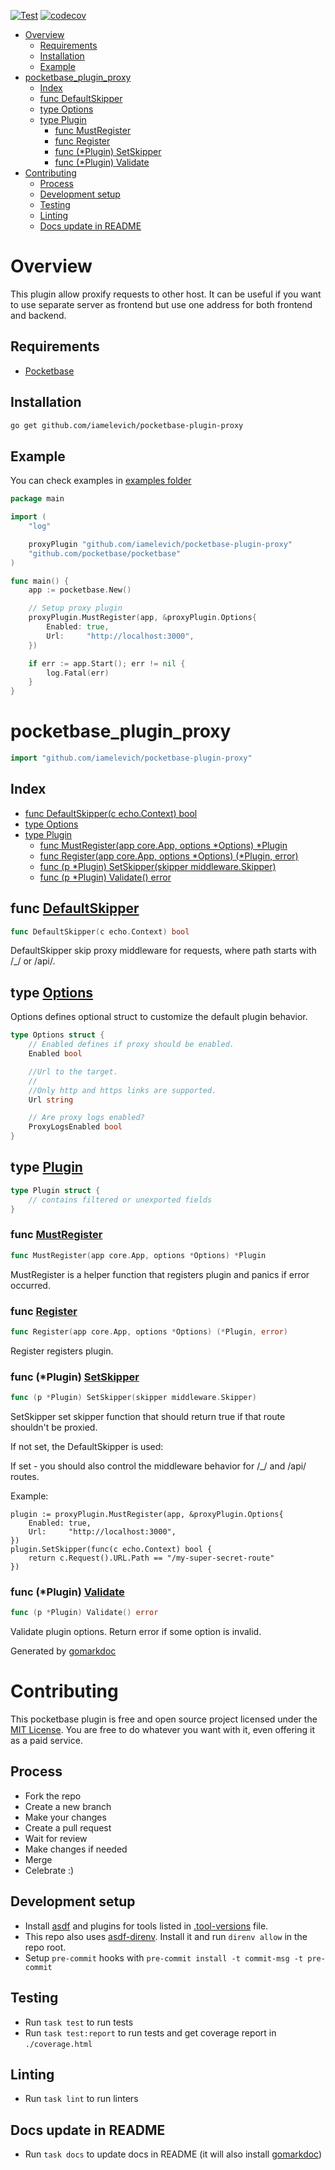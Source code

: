 [![Test](https://github.com/iamelevich/pocketbase-plugin-proxy/actions/workflows/test.yml/badge.svg)](https://github.com/iamelevich/pocketbase-plugin-proxy/actions/workflows/test.yml)
[![codecov](https://codecov.io/gh/iamelevich/pocketbase-plugin-proxy/branch/master/graph/badge.svg?token=MAXWWCGHWD)](https://codecov.io/gh/iamelevich/pocketbase-plugin-proxy)

<!-- TOC -->
* [Overview](#overview)
  * [Requirements](#requirements)
  * [Installation](#installation)
  * [Example](#example)
* [pocketbase\_plugin\_proxy](#pocketbasepluginproxy)
  * [Index](#index)
  * [func DefaultSkipper](#func-defaultskipper)
  * [type Options](#type-options)
  * [type Plugin](#type-plugin)
    * [func MustRegister](#func-mustregister)
    * [func Register](#func-register)
    * [func \(\*Plugin\) SetSkipper](#func-plugin-setskipper)
    * [func \(\*Plugin\) Validate](#func-plugin-validate)
* [Contributing](#contributing)
  * [Process](#process)
  * [Development setup](#development-setup)
  * [Testing](#testing)
  * [Linting](#linting)
  * [Docs update in README](#docs-update-in-readme)
<!-- TOC -->

# Overview

This plugin allow proxify requests to other host. It can be useful if you want to use separate server as frontend but use one address for both frontend and backend.

## Requirements

- [Pocketbase](https://github.com/pocketbase/pocketbase)

## Installation

```bash
go get github.com/iamelevich/pocketbase-plugin-proxy
```

## Example

You can check examples in [examples folder](/examples)

```go
package main

import (
	"log"

	proxyPlugin "github.com/iamelevich/pocketbase-plugin-proxy"
	"github.com/pocketbase/pocketbase"
)

func main() {
	app := pocketbase.New()

	// Setup proxy plugin
	proxyPlugin.MustRegister(app, &proxyPlugin.Options{
		Enabled: true,
		Url:     "http://localhost:3000",
	})

	if err := app.Start(); err != nil {
		log.Fatal(err)
	}
}
```

<!-- gomarkdoc:embed:start -->

<!-- Code generated by gomarkdoc. DO NOT EDIT -->

# pocketbase\_plugin\_proxy

```go
import "github.com/iamelevich/pocketbase-plugin-proxy"
```

## Index

- [func DefaultSkipper\(c echo.Context\) bool](<#DefaultSkipper>)
- [type Options](<#Options>)
- [type Plugin](<#Plugin>)
  - [func MustRegister\(app core.App, options \*Options\) \*Plugin](<#MustRegister>)
  - [func Register\(app core.App, options \*Options\) \(\*Plugin, error\)](<#Register>)
  - [func \(p \*Plugin\) SetSkipper\(skipper middleware.Skipper\)](<#Plugin.SetSkipper>)
  - [func \(p \*Plugin\) Validate\(\) error](<#Plugin.Validate>)


<a name="DefaultSkipper"></a>
## func [DefaultSkipper](<https://github.com/iamelevich/pocketbase-plugin-proxy/blob/master/plugin.go#L16>)

```go
func DefaultSkipper(c echo.Context) bool
```

DefaultSkipper skip proxy middleware for requests, where path starts with /\_/ or /api/.

<a name="Options"></a>
## type [Options](<https://github.com/iamelevich/pocketbase-plugin-proxy/blob/master/plugin.go#L21-L32>)

Options defines optional struct to customize the default plugin behavior.

```go
type Options struct {
    // Enabled defines if proxy should be enabled.
    Enabled bool

    //Url to the target.
    //
    //Only http and https links are supported.
    Url string

    // Are proxy logs enabled?
    ProxyLogsEnabled bool
}
```

<a name="Plugin"></a>
## type [Plugin](<https://github.com/iamelevich/pocketbase-plugin-proxy/blob/master/plugin.go#L34-L46>)



```go
type Plugin struct {
    // contains filtered or unexported fields
}
```

<a name="MustRegister"></a>
### func [MustRegister](<https://github.com/iamelevich/pocketbase-plugin-proxy/blob/master/plugin.go#L130>)

```go
func MustRegister(app core.App, options *Options) *Plugin
```

MustRegister is a helper function that registers plugin and panics if error occurred.

<a name="Register"></a>
### func [Register](<https://github.com/iamelevich/pocketbase-plugin-proxy/blob/master/plugin.go#L139>)

```go
func Register(app core.App, options *Options) (*Plugin, error)
```

Register registers plugin.

<a name="Plugin.SetSkipper"></a>
### func \(\*Plugin\) [SetSkipper](<https://github.com/iamelevich/pocketbase-plugin-proxy/blob/master/plugin.go#L95>)

```go
func (p *Plugin) SetSkipper(skipper middleware.Skipper)
```

SetSkipper set skipper function that should return true if that route shouldn't be proxied.

If not set, the DefaultSkipper is used:

If set \- you should also control the middleware behavior for /\_/ and /api/ routes.

Example:

```
plugin := proxyPlugin.MustRegister(app, &proxyPlugin.Options{
	Enabled: true,
	Url:     "http://localhost:3000",
})
plugin.SetSkipper(func(c echo.Context) bool {
	return c.Request().URL.Path == "/my-super-secret-route"
})
```

<a name="Plugin.Validate"></a>
### func \(\*Plugin\) [Validate](<https://github.com/iamelevich/pocketbase-plugin-proxy/blob/master/plugin.go#L49>)

```go
func (p *Plugin) Validate() error
```

Validate plugin options. Return error if some option is invalid.

Generated by [gomarkdoc](<https://github.com/princjef/gomarkdoc>)


<!-- gomarkdoc:embed:end -->

# Contributing

This pocketbase plugin is free and open source project licensed under the [MIT License](LICENSE.md).
You are free to do whatever you want with it, even offering it as a paid service.

## Process

- Fork the repo
- Create a new branch
- Make your changes
- Create a pull request
- Wait for review
- Make changes if needed
- Merge
- Celebrate :)

## Development setup

- Install [asdf](https://asdf-vm.com/#/core-manage-asdf-vm) and plugins for tools listed in [.tool-versions](.tool-versions) file.
- This repo also uses [asdf-direnv](https://github.com/asdf-community/asdf-direnv). Install it and run `direnv allow` in the repo root.
- Setup `pre-commit` hooks with `pre-commit install -t commit-msg -t pre-commit`

## Testing

- Run `task test` to run tests
- Run `task test:report` to run tests and get coverage report in `./coverage.html`

## Linting

- Run `task lint` to run linters

## Docs update in README

- Run `task docs` to update docs in README (it will also install [gomarkdoc](https://github.com/princjef/gomarkdoc))
